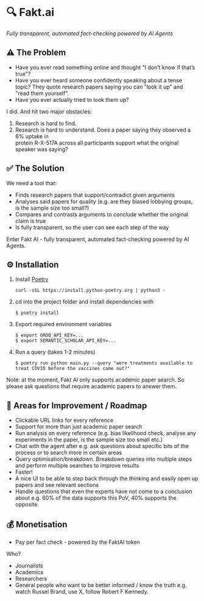 # 🔍 Fakt.ai

*Fully transparent, automated fact-checking powered by AI Agents*

## ⚠️ The Problem

* Have you ever read something online and thought "I don’t know if that’s true"?
* Have you ever heard someone confidently speaking about a tense topic? They quote research 
  papers saying you can "look it up" and "read them yourself".
* Have you ever actually tried to look them up?

I did. And hit two major obstacles:

1. Research is hard to find.
2. Research is hard to understand. Does a paper saying they observed a 6% uptake in  
   protein R-X-517A across all participants support what the original speaker was saying?

## ✅ The Solution

We need a tool that:

* Finds research papers that support/contradict given arguments
* Analyses said papers for quality (e.g. are they biased lobbying groups, is the sample size too 
  small?)
* Compares and contrasts arguments to conclude whether the original claim is true
* Is fully transparent, so the user can see each step of the way

Enter Fakt AI - fully transparent, automated fact-checking powered by AI Agents. 


## ⚙️ Installation

1. Install [Poetry](https://python-poetry.org/)
    ```
    curl -sSL https://install.python-poetry.org | python3 -
    ```

2. cd into the project folder and install dependencies with
    ```
    $ poetry install
    ```

3. Export required environment variables
    ```
    $ export GROQ_API_KEY=...
    $ export SEMANTIC_SCHOLAR_API_KEY=...
    ```
4. Run a query (takes 1-2 minutes)
   ```
   $ poetry run python main.py --query "were treatments available to treat COVID before the vaccines came out?"
   ```
Note: at the moment, Fakt AI only supports academic paper search. So please ask questions that require academic papers to answer them.

## 💪 Areas for Improvement / Roadmap

* Clickable URL links for every reference
* Support for more than just academic paper search
* Run analysis on every reference (e.g. bias likelihood check, analyse any experiments in the paper, is the sample size too small etc.)
* Chat with the agent after e.g. ask questions about specific bits of the process or to search more in certain areas
* Query optimisation/breakdown. Breakdown queries into multiple steps and perform multiple searches to improve results
* Faster!
* A nice UI to be able to step back through the thinking and easily open up papers and see relevant sections
* Handle questions that even the experts have not come to a conclusion about e.g. 60% of the data supports this PoV, 40% supports the opposite.
  
## 💰 Monetisation

* Pay per fact check - powered by the FaktAI token

Who?

* Journalists
* Academics
* Researchers
* General people who want to be better informed / know the truth e.g. watch Russel Brand, use X, follow Robert F Kennedy.
